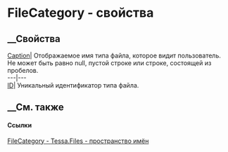 # FileCategory - свойства
##  __Свойства
[Caption](P_Tessa_Files_FileCategory_Caption.htm)|  Отображаемое имя типа
файла, которое видит пользователь. Не может быть равно null, пустой строке или
строке, состоящей из пробелов.  
---|---  
[ID](P_Tessa_Files_FileCategory_ID.htm)| Уникальный идентификатор типа файла.  
##  __См. также
#### Ссылки
[FileCategory - ](T_Tessa_Files_FileCategory.htm)
[Tessa.Files - пространство имён](N_Tessa_Files.htm)
